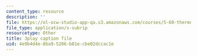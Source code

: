```yaml
---
content_type: resource
description: ''
file: https://ol-ocw-studio-app-qa.s3.amazonaws.com/courses/5-60-thermodynamics-kinetics-spring-2008/4e9b4d4e8ba95206b81ecbe02dccac1e_xgUCzL3TD1g.vtt
file_type: application/x-subrip
resourcetype: Other
title: 3play caption file
uid: 4e9b4d4e-8ba9-5206-b81e-cbe02dccac1e
---
```


